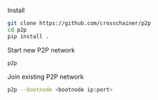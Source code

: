 Install
```bash
git clone https://github.com/crosschainer/p2p
cd p2p
pip install .
```

Start new P2P network
```bash
p2p
```

Join existing P2P network
```bash
p2p --bootnode <bootnode ip:port>
```